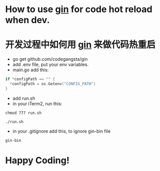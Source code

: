 # How to use [gin](https://github.com/codegangsta/gin) for code hot reload when dev.
# 开发过程中如何用 [gin](https://github.com/codegangsta/gin) 来做代码热重启

- go get github.com/codegangsta/gin
- add .env file, put your env variables.
- main.go add this:

```go
if *configPath == "" {
  *configPath = os.Getenv("CONFIG_PATH")
}
```

- add run.sh
- in your iTerm2, run this:
```shell
chmod 777 run.sh
```
```shell
./run.sh
```
- in your .gitignore add this, to ignore gin-bin file
```shell
gin-bin
```

# Happy Coding!
